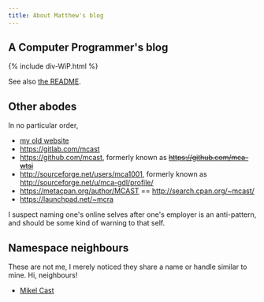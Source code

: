 ```yaml
---
title: About Matthew's blog
---
```

## A Computer Programmer's blog

{% include div-WiP.html %}

See also [the README](/README.html).

## Other abodes

In no particular order,

* [my old website](http://www.t8o.org/~mca1001)
* <https://gitlab.com/mcast>
* <https://github.com/mcast>, formerly known as ~~<https://github.com/mca-wtsi>~~
* <http://sourceforge.net/users/mca1001>, formerly known as <http://sourceforge.net/u/mca-gdl/profile/>
* <https://metacpan.org/author/MCAST> == <http://search.cpan.org/~mcast/>
* <https://launchpad.net/~mcra>

I suspect naming one's online selves after one's employer is an anti-pattern, and should be some kind of warning to that self.

## Namespace neighbours

These are not me, I merely noticed they share a name or handle similar to mine.  Hi, neighbours!

* [Mikel Cast](https://launchpad.net/~mcast)

